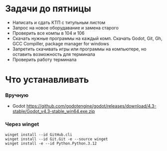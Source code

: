 # Задачи до пятницы

- Написать и сдать КТП с титульным листом
- Запрос на новое оборудавание и замена старого
- Проверить все компы в 104 и 106
- Скачать нужные программы на каждый комп. Скачать Godot, Git, Gh, GCC Compiller, package manager for windows
- Запретить скачивать игры или программы на компьютере, но оставить возможность для терминала
- Проверить работу терминала

# Что устанавливать

### Вручную
- Godot https://github.com/godotengine/godot/releases/download/4.3-stable/Godot_v4.3-stable_win64.exe.zip

### Через winget
```
winget install --id GitHub.cli
winget install --id Git.Git -e --source winget
winget install -e --id Python.Python.3.12
```

